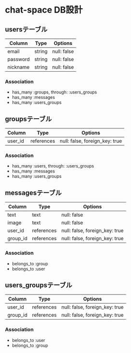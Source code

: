 # chat-space DB設計
## usersテーブル
|Column|Type|Options|
|------|----|-------|
|email|string|null: false|
|password|string|null: false|
|nickname|string|null: false|
### Association
- has_many :groups, through:  :users_groups
- has_many :messages
- has_many :users_groups

## groupsテーブル
|Column|Type|Options|
|------|----|-------|
|user_id|references|null: false, foreign_key: true|
### Association
- has_many :users, through:  :users_groups
- has_many :messages
- has_many :users_groups

## messagesテーブル
|Column|Type|Options|
|------|----|-------|
|text|text|null: false|
|image|text|null: false|
|user_id|references|null: false, foreign_key: true|
|group_id|references|null: false, foreign_key: true|
### Association
- belongs_to :group
- belongs_to :user

## users_groupsテーブル
|Column|Type|Options|
|------|----|-------|
|user_id|references|null: false, foreign_key: true|
|group_id|references|null: false, foreign_key: true|
### Association
- belongs_to :user
- belongs_to :group


